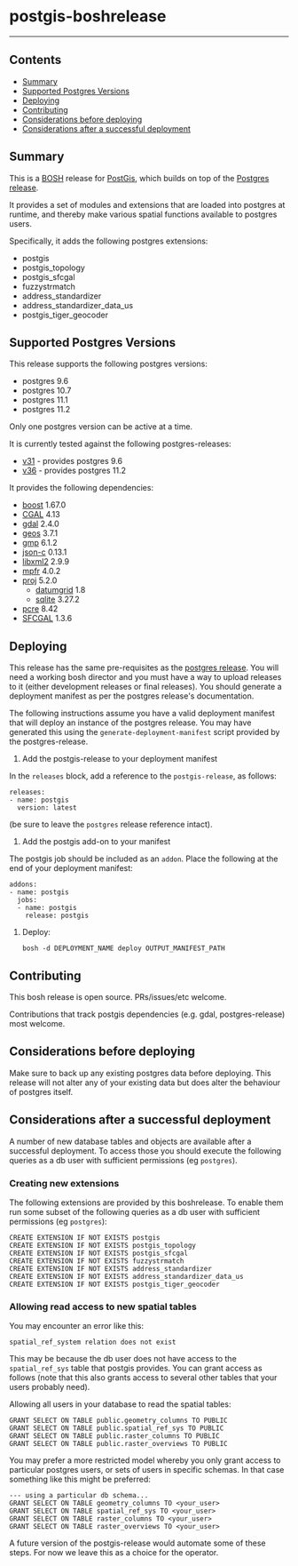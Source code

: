 # postgis-boshrelease
---

## Contents

* [Summary](#summary)
* [Supported Postgres Versions](#supported-postgres-versions)
* [Deploying](#deploying)
* [Contributing](#contributing)
* [Considerations before deploying](#considerations-before-deploying)
* [Considerations after a successful deployment](#considerations-after-a-successful-deployment)

## Summary 

This is a [BOSH](https://www.bosh.io) release for [PostGis](https://postgis.net), which builds on top of the 
[Postgres release](https://github.com/cloudfoundry/postgres-release).

It provides a set of modules and extensions that are loaded into postgres at runtime, and thereby make various
spatial functions available to postgres users.

Specifically, it adds the following postgres extensions:

  - postgis
  - postgis_topology
  - postgis_sfcgal
  - fuzzystrmatch
  - address_standardizer
  - address_standardizer_data_us
  - postgis_tiger_geocoder

## Supported Postgres Versions 

This release supports the following postgres versions:

 * postgres 9.6
 * postgres 10.7
 * postgres 11.1
 * postgres 11.2

Only one postgres version can be active at a time.

It is currently tested against the following postgres-releases:

 * [v31](https://github.com/cloudfoundry/postgres-release/releases/tag/v31) - provides postgres 9.6
 * [v36](https://github.com/cloudfoundry/postgres-release/releases/tag/v36) - provides postgres 11.2

It provides the following dependencies:

 * [boost](https://www.boost.org/) 1.67.0
 * [CGAL](https://www.cgal.org/) 4.13
 * [gdal](https://www.gdal.org/) 2.4.0
 * [geos](https://trac.osgeo.org/geos/) 3.7.1
 * [gmp](https://gmplib.org/) 6.1.2
 * [json-c](http://json-c.github.io/json-c/) 0.13.1
 * [libxml2](http://xmlsoft.org/) 2.9.9
 * [mpfr](https://www.mpfr.org/) 4.0.2
 * [proj](https://proj4.org) 5.2.0
   * [datumgrid](https://github.com/OSGeo/proj-datumgrid) 1.8
   * [sqlite](https://www.sqlite.org) 3.27.2
 * [pcre](https://www.pcre.org/) 8.42
 * [SFCGAL](http://oslandia.github.io/SFCGAL) 1.3.6

## Deploying

This release has the same pre-requisites as the [postgres release](https://github.com/cloudfoundry/postgres-release).
You will need a working bosh director and you must have a way to upload releases to it (either development releases
or final releases). You should generate a deployment manifest as per the postgres release's documentation.

The following instructions assume you have a valid deployment manifest that will deploy an instance of the postgres
release. You may have generated this using the `generate-deployment-manifest` script provided by the postgres-release.

1. Add the postgis-release to your deployment manifest

In the `releases` block, add a reference to the `postgis-release`, as follows:

  ```
  releases:
  - name: postgis
    version: latest
  ```
(be sure to leave the `postgres` release reference intact).

1. Add the postgis add-on to your manifest

The postgis job should be included as an `addon`. Place the following at the end of your deployment manifest:

  ```
  addons:  
  - name: postgis
    jobs:
    - name: postgis
      release: postgis
  ``` 
   
1. Deploy:

   ```
   bosh -d DEPLOYMENT_NAME deploy OUTPUT_MANIFEST_PATH
   ```

## Contributing

This bosh release is open source. PRs/issues/etc welcome.

Contributions that track postgis dependencies (e.g. gdal, postgres-release) most welcome.

## Considerations before deploying

Make sure to back up any existing postgres data before deploying. This release will not alter any of your existing
data but does alter the behaviour of postgres itself.

## Considerations after a successful deployment

A number of new database tables and objects are available after a successful deployment. To access those you should
execute the following queries as a db user with sufficient permissions (eg `postgres`).

### Creating new extensions

The following extensions are provided by this boshrelease. To enable them run some subset of the following queries
as a db user with sufficient permissions (eg `postgres`):

  ```
  CREATE EXTENSION IF NOT EXISTS postgis
  CREATE EXTENSION IF NOT EXISTS postgis_topology
  CREATE EXTENSION IF NOT EXISTS postgis_sfcgal
  CREATE EXTENSION IF NOT EXISTS fuzzystrmatch
  CREATE EXTENSION IF NOT EXISTS address_standardizer
  CREATE EXTENSION IF NOT EXISTS address_standardizer_data_us
  CREATE EXTENSION IF NOT EXISTS postgis_tiger_geocoder

  ```

### Allowing read access to new spatial tables

You may encounter an error like this:

  ```
  spatial_ref_system relation does not exist
  ```

This may be because the db user does not have access to the `spatial_ref_sys` table that postgis provides. You
can grant access as follows (note that this also grants access to several other tables that your users probably
need).

Allowing all users in your database to read the spatial tables:

  ```
  GRANT SELECT ON TABLE public.geometry_columns TO PUBLIC
  GRANT SELECT ON TABLE public.spatial_ref_sys TO PUBLIC
  GRANT SELECT ON TABLE public.raster_columns TO PUBLIC
  GRANT SELECT ON TABLE public.raster_overviews TO PUBLIC
  ```

You may prefer a more restricted model whereby you only grant access to particular postgres users, or sets of users
in specific schemas. In that case something like this might be preferred:

  ```
  --- using a particular db schema...
  GRANT SELECT ON TABLE geometry_columns TO <your_user>
  GRANT SELECT ON TABLE spatial_ref_sys TO <your_user>
  GRANT SELECT ON TABLE raster_columns TO <your_user>
  GRANT SELECT ON TABLE raster_overviews TO <your_user>
  ```

A future version of the postgis-release would automate some of these steps. For now we leave this as a choice for
the operator.
